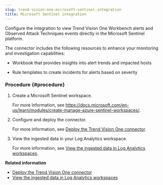 ```yaml
---
slug: trend-vision-one-microsoft-sentinel-integration
title: Microsoft Sentinel integration
---
```


Configure the integration to view Trend Vision One Workbench alerts and Observed Attack Techniques events directly in the Microsoft Sentinel platform.

The connector includes the following resources to enhance your monitoring and investigation capabilities:

- Workbook that provides insights into alert trends and impacted hosts

- Rule templates to create incidents for alerts based on severity

### Procedure {#procedure}

1.  Create a Microsoft Sentinel workspace.

    For more information, see <https://docs.microsoft.com/en-us/learn/modules/create-manage-azure-sentinel-workspaces/>.

2.  Configure and deploy the connector.

    For more information, see [Deploy the Trend Vision One connector](deploying-connector.md).

3.  View the ingested data in your Log Analytics workspace.

    For more information, see [View the ingested data in Log Analytics workspaces](ingested-log-analytics-workspaces.md).

**Related information**

- [Deploy the Trend Vision One connector](deploying-connector.md "Deploy the connector in Microsoft Sentinel using Azure Functions to enable alert data collection from Trend Vision One.")
- [View the ingested data in Log Analytics workspaces](ingested-log-analytics-workspaces.md "Verify successful data ingestion by checking your Log Analytics workspace and running queries to view alert data.")
